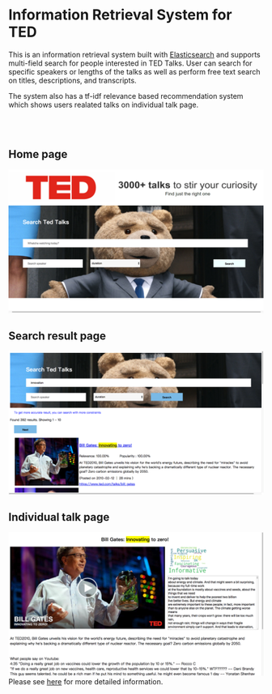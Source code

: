 # Information Retrieval System for TED
This is an information retrieval system built with [Elasticsearch](https://www.elastic.co/) and supports multi-field search for people interested in TED Talks. User can search for specific speakers or lengths of the talks as well as perform free text search on titles, descriptions, and transcripts.

The system also has a tf-idf relevance based recommendation system which shows users realated talks on individual talk page.

<br/><br/>
## Home page
![](./images/img1.png) 
<br/>
## Search result page
![](./images/img2.png)
<br/>
## Individual talk page
![](./images/img3.png)
<br/>
Please see [here](https://github.com/chenky0401/IR_for_TED/blob/master/WatchaWatching_readme.pdf) for more detailed information.
